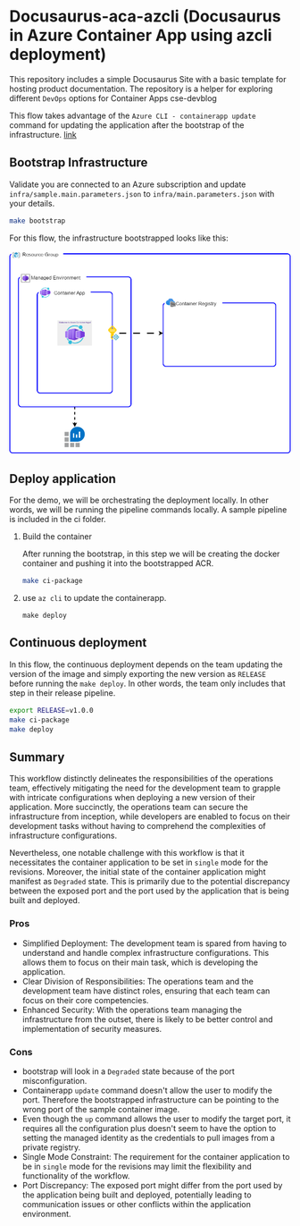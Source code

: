 # Docusaurus-aca-azcli (Docusaurus in Azure Container App using azcli deployment)

This repository includes a simple Docusaurus Site with a basic template for hosting product documentation. The repository is a helper for exploring different `DevOps` options for Container Apps cse-devblog

This flow takes advantage of the `Azure CLI - containerapp update` command for updating the application after the bootstrap of the infrastructure. [link](https://learn.microsoft.com/en-us/cli/azure/containerapp?view=azure-cli-latest#az-containerapp-update)

## Bootstrap Infrastructure

Validate you are connected to an Azure subscription and update `infra/sample.main.parameters.json` to `infra/main.parameters.json` with your details.

```bash
make bootstrap
```

For this flow, the infrastructure bootstrapped looks like this:

![architecture](readme_diagram.png)

## Deploy application

For the demo, we will be orchestrating the deployment locally. In other words, we will be running the pipeline commands locally. A sample pipeline is included in the ci folder.

1. Build the container

    After running the bootstrap, in this step we will be creating the docker container and pushing it into the bootstrapped ACR.

    ```bash
    make ci-package
    ```

2. use `az cli` to update the containerapp.

    ```make
    make deploy
    ```

## Continuous deployment

In this flow, the continuous deployment depends on the team updating the version of the image and simply exporting the new version as `RELEASE` before running the `make deploy`. In other words, the team only includes that step in their release pipeline.

```bash
export RELEASE=v1.0.0
make ci-package
make deploy
```

## Summary

This workflow distinctly delineates the responsibilities of the operations team, effectively mitigating the need for the development team to grapple with intricate configurations when deploying a new version of their application. More succinctly, the operations team can secure the infrastructure from inception, while developers are enabled to focus on their development tasks without having to comprehend the complexities of infrastructure configurations.

Nevertheless, one notable challenge with this workflow is that it necessitates the container application to be set in `single` mode for the revisions. Moreover, the initial state of the container application might manifest as `Degraded` state. This is primarily due to the potential discrepancy between the exposed port and the port used by the application that is being built and deployed.

### Pros

- Simplified Deployment: The development team is spared from having to understand and handle complex infrastructure configurations. This allows them to focus on their main task, which is developing the application.
- Clear Division of Responsibilities: The operations team and the development team have distinct roles, ensuring that each team can focus on their core competencies.
- Enhanced Security: With the operations team managing the infrastructure from the outset, there is likely to be better control and implementation of security measures.

### Cons

- bootstrap will look in a `Degraded` state because of the port misconfiguration.
- Containerapp `update` command doesn't allow the user to modify the port. Therefore the bootstrapped infrastructure can be pointing to the wrong port of the sample container image.
- Even though the `up` command allows the user to modify the target port, it requires all the configuration plus doesn't seem to have the option to setting the managed identity as the credentials to pull images from a private registry.
- Single Mode Constraint: The requirement for the container application to be in `single` mode for the revisions may limit the flexibility and functionality of the workflow.
- Port Discrepancy: The exposed port might differ from the port used by the application being built and deployed, potentially leading to communication issues or other conflicts within the application environment.
